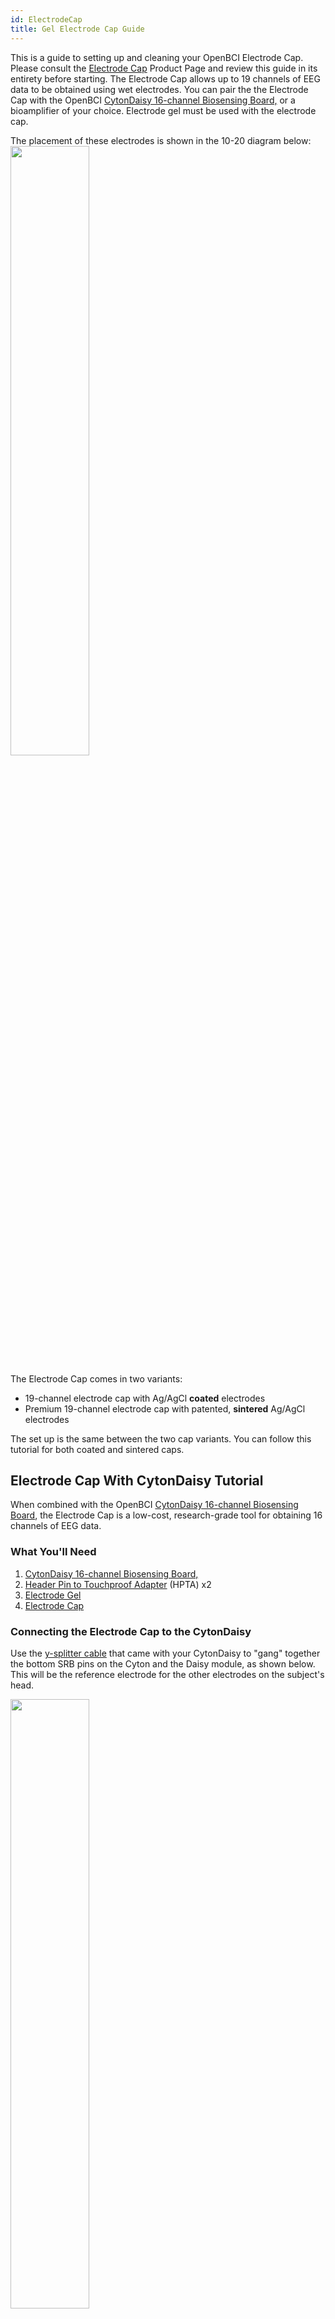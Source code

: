 ```yaml
---
id: ElectrodeCap
title: Gel Electrode Cap Guide
---
```


This is a guide to setting up and cleaning your OpenBCI Electrode Cap. Please consult the [Electrode Cap](https://shop.openbci.com/products/openbci-eeg-electrocap)
Product Page and review this guide in its entirety before starting.
The Electrode Cap allows up to 19 channels of EEG data to be obtained using wet electrodes.
You can pair the the Electrode Cap with the OpenBCI [CytonDaisy 16-channel Biosensing Board,](https://shop.openbci.com/collections/frontpage/products/cyton-daisy-biosensing-boards-16-channel)
or a bioamplifier of your choice. Electrode gel must be used with the electrode cap.

The placement of these electrodes is shown in the 10-20 diagram below:
<img src="https://raw.githubusercontent.com/OpenBCI/Documentation/master/website/docs/assets/HeadwareImages/electrode_cap_diagram_1020.png" width="50%" />

The Electrode Cap comes in two variants:

- 19-channel electrode cap with Ag/AgCl **coated** electrodes
- Premium 19-channel electrode cap with patented, **sintered** Ag/AgCl electrodes

The set up is the same between the two cap variants. You can follow this tutorial for both coated and sintered caps.

## Electrode Cap With CytonDaisy Tutorial

When combined with the OpenBCI [CytonDaisy 16-channel Biosensing Board](https://shop.openbci.com/collections/frontpage/products/cyton-daisy-biosensing-boards-16-channel),
the Electrode Cap is a low-cost, research-grade tool for obtaining 16 channels of EEG data.

### What You'll Need

1.  [CytonDaisy 16-channel Biosensing Board,](https://shop.openbci.com/collections/frontpage/products/cyton-daisy-biosensing-boards-16-channel)
2.  [Header Pin to Touchproof Adapter](https://shop.openbci.com/collections/frontpage/products/touch-proof-electrode-cable-adapter) (HPTA) x2
3.  [Electrode Gel](https://shop.openbci.com/collections/frontpage/products/electrodegel)
4.  [Electrode Cap](https://shop.openbci.com/products/openbci-eeg-electrocap)

### Connecting the Electrode Cap to the CytonDaisy

Use the [y-splitter cable](../../../GettingStarted/Boards/DaisyGS/#2-y-splitter-cable) that came with your CytonDaisy to "gang" together the bottom SRB pins on the Cyton and the Daisy module, as shown below. This will be the reference electrode for the other electrodes on the subject's head.

<img src="https://raw.githubusercontent.com/OpenBCI/Documentation/master/website/docs/assets/GettingStartedImages/cytonDaisy_ySplitter_on_SRBpins.jpg" width="50%" />

Connect a HPTA cable to the single end of the y-splitter cable, then connect the its blue termination to the REF electrode of the cap, shown below.

<img src="https://raw.githubusercontent.com/openbci-archive/Docs/master/assets/images/cap_ref_pin.png" width="50%" />

![electrode cap reference](../../assets/HeadwareImages/eeg-electrode-cap-5.jpg)

Connect bottom pins N1P through N8P on the Cyton to a set of HPTA cables, shown below. These pins will be channels 1-8 on the OpenBCI GUI.

![Cyton-Daisy wire setup](../../assets/HeadwareImages/gelfree_electrode_cap_1.jpg)

Connect bottom pins N1P through N8P on the Daisy module to another set of HPTA cables, shown below. These pins will be channels 9-16.

![Cyton-Daisy wire setup](../../assets/HeadwareImages/gelfree_electrode_cap_3.jpg)

Connect a leftover HPTA cable to the bottom BIAS pin of the Cyton. The BIAS pin is used for noise cancelling. It is similar to a GROUND pin, which establishes a common ground between the Cyton board and your body, but it has some extra destructive interference noise cancelling techniques built in! Connect the blue termination of this HPTA cable to the GND cap electrode, shown below.

<img src="https://raw.githubusercontent.com/openbci-archive/Docs/master/assets/images/cap_GND_pin.png" width="50%" />

For WHY these connections are recommended, see the [EEG explanation](../../GettingStarted/Biosensing-Setups/01-EEG-Setup.md)page.

After the cables are all connected as shown above, place the cap on the subject's head and inject a small amount of electrode gel using the included syringe. After each data recording session, be sure to clean the gel off the cap!

### Troubleshooting

Seeing a lot of noise? Check your electrode connections -

These steps can be done in any order:

1. The bottom BIAS pin of the Cyton **board** goes to the GND electrode of the **cap**. **You would use the HPTA cable to connect them.**

2. The bottom SRB pins on the Cyton and the Daisy **boards** should be "ganged together" using the split end of the y-splitter cable.
   The single end of the y-splitter cable should go to the REF electrode of the **cap**. **You would use the HPTA cable to connect them.**

The rest of the cap electrodes are completely up to you how you want to connect them to the Cyton.

3. For example, if you want data from Fp1 (of the cap) to show up on channel 1 of the OpenBCI GUI, then connect Fp1 cable to the bottom pin N1P of the Cyton. Use the HPTA cable to connect them.

If you want Fp1 data to show up on channel 9 of the OpenBCI GUI, then connect Fp1 to the bottom pin N1P of the CytonDaisy. You can pair any cap electrode (aside from GND and REF) with any pins N1P through N8P on the Cyton and Daisy boards

Channels 1-8 on the GUI correspond to bottom pins N1P through N8P on the Cyton
Channels 9-16 on the GUI correspond to bottoms pins N1P through N8P on the Daisy.

### Software

<img src="https://raw.githubusercontent.com/openbci-archive/Docs/master/assets/images/GUI-V4-Screenshot.jpg" width="50%" />

Head over to the OpenBCI GUI [tutorial](../../Software/OpenBCISoftware/01-OpenBCI_GUI.md) to set up your free live-streaming software!

### Use Cases for OpenBCI GUI

- OpenBCI device owners want to visualize their brainwaves!
- Many of the researchers, hackers and students alike who purchase OpenBCI devices want to use them to acquire data as soon as their device arrives.
- Users use macOS, Windows and Linux to acquire data
- Users want to filter incoming data in real time
- Users want to make their own experiments to test their awesome theories or duplicate state of the art research at home!
- Users struggle to get prerequisites properly installed to get data on their own from OpenBCI Cyton and Ganglion.
- Users want to stream data into their own custom applications such as MATLAB.

### What You Can Do with OpenBCI GUI and Software Stack

- Visualize data from every OpenBCI device: Ganglion, Cyton, and Cyton with Daisy
- Playback files using GUI
- Run as a native application on macOS, Windows, and Linux.
- Apply filters and other data processing tools to quickly clean raw data in real time
- Use the GUI as a networking system to move data out of GUI into other apps over UDP, OSC, LSL, and Serial.
- Send data to [MATLAB](../../Software/CompatibleThirdPartySoftware/01-Matlab.md), Neuropype (using LSL), and other [third-party softwares.](../../Software/SoftwareLanding.md)
- Analyze data with [Python and Brainflow](ForDevelopers/01-SoftwareDevelopment.md#brainflow---python)
- [Create a widget framework](../../Software/OpenBCISoftware/02_GUI_Widget_Guide.md#custom-widget) that allows users to create their own experiments.
- Output data into a saved file for later offline processing.
- [Customize the layout](../../Software/OpenBCISoftware/01-OpenBCI_GUI.md#customize-your-layout), change the gain, toggle on/off, check impedance of individual channels of the CytonDaisy board (or any connected OpenBCI board) directly in the GUI!
- Access built-in widgets such as Band Power, Spectrogram, Accelerometer, EEG Head Plot, and MUCH more

  **If you just want to visualize EEG, EMG, ECG data (and do some basic analysis) and save the data to start with, download the standalone [OpenBCI GUI](https://openbci.com/index.php/downloads) and connect it to an OpenBCI Cyton, CytonDaisy, or Ganglion!**

## Electrode Cap With Third-Party Bioamplifier Tutorial

The Electrode Cap comes with industry-standard touchproof terminations that can be plugged directly into most bioamplifers. The 10-20 locations are marked on the electrodes on the cap.

### What You'll Need

1.  [Electrode Gel](https://shop.openbci.com/collections/frontpage/products/electrodegel)
2.  [Electrode Cap](https://shop.openbci.com/products/openbci-eeg-electrocap)
3.  Your own bioamplifier

### The set-up

1.  Place the Electrode Cap on the subject's head and apply electrode gel with the included syringe.
2.  Connect the Electrode Cap to your bioamplifier using the 10-20 labels on the cap. The electrodes on the cap are labeled "GND", "REF", "C3", etc.
3.  Follow the manufacturer's instructions for your bioamplifier.

If you're using a third-party bioamplifier, you'll need the software that is compatible with that particular bioamplifier. The OpenBCI GUI is developed for use with OpenBCI-brand biosensing boards (Cyton, CytonDaisy, and Ganglion).

Find it all overwhelming? Don't know where to start? Questions, comments, suggestions? Email [support@openbci.com](mailto:support@openbci.com)

## Electrode Cap Care and Cleaning Guide

A routine schedule for cleaning and disinfecting the Electrode
Cap helps ensure accurate EEG signals and the reuse of electrodes between different participants. Furthermore, you will
preserve the excellent characteristics of your electrodes and will
ensure a long product life.

#### Cleaning Method:

1. Immediately after use, clean the residual gel off the cap's electrodes.
2. Soak the cap for about 15 minutes in warm water, so that the remaining gel dissolves quickly.
3. Use a cotton ball for removing gel residue from the electrodes if necessary.
4. Rinse the cap in clean water thoroughly. Finish rinsing with deionized water or distilled water, if available.
5. Hang the cap until completely dry and store the cap away from sunlight.

Cleaning frequency-after each use.

#### Disinfecting Method:

Disinfection must be done on a cleaned cap.

1. Soak the cap for up to 30 minutes in diluted bleach solution of about 100 ppm sodium hypochlorite. Household bleach has a concentration of 5.25% of available
   chlorine (5.25% Sodium Hypochlorite). A 1:500 dilution of household bleach provides the 100ppm sodium hypochlorite required).
2. Rinse the cap in clean water thoroughly. Finish rinsing with deionized water or distilled water, if available.
3. Hang the cap until completely dry and store the cap away from sunlight.

Gas sterilization with ethylene oxide is an acceptable alternative.

Caution:

1.  Gently handle the connection point where the electrodes attach to the lead wire.
2.  Don’t touch other metals.
3.  Don’t leave residual gel on any part of the electrodes or wire.
4.  Keep the electrodes and the wire away from any corrosive liquid.
5.  Keep the touch-proof adapter ends away from water.

## Electrode Cap FAQ

### Here are some of the most commonly asked questions about the Electrode Cap.

1.  Can participants take the items home? As in, can it be used outside of a laboratory setting?

    - **Yes. Many OpenBCI customers are citizen scientists, hackers, artists, and casual at-home users of EEG hardware.**

2.  Are these items comfortable enough for people to sleep in for multiple days?

    - **The gel-based electrode cap is the most comfortable option. It is the same type of equipment used in professional and diagnostic sleep labs.**

3.  Is it durable enough to be used for multiple days?

    - **Yes. The electrode is a medical-grade product at a "kickstarter" price and is scientifically validated. It includes designs such as the durable cable sleeve to prevent tangled cables. The sintered cap is especially durable, given its sintered electrode design which is hardy to corrosion.**

4.  How would you recommend logging data from the participants every day?

    - **OpenBCI provides the free GUI to help customers verify proper hardware connection and provide a software for free raw data storage, visualization, and streaming. Please note the OpenBCI GUI does not provide built-in data cleaning or analysis. Many third-party softwares are compatible with the OpenBCI system. For a full list, head to https://docs.openbci.com/Software/SoftwareLanding.**

5.  Do you recommend using the OpenBCI EEG Headband Kit or the EEG Electrode Cap?

    - **We recommend the EEG electrode cap for sleep study. Sintered electrode cap plus electrode gel is the gold standard of EEG data acquisition.**

6.  Have you ever had consumers in the past use these items for a long duration? If so, what did they think of it?

    - **Our customers have compared OpenBCI products favorably to medical equipment at many times the cost. Please contact OpenBCI for the PDF on independent evaluation and scientific verification of OpenBCI hardware or head to the [Research Collection](https://openbci.com/citations).**

7.  Are the devices easy to learn and handle?

    - **I have personally worked with customers who have no previous experience with EEG and were able to follow the guides at docs.openbci.com to see their raw EEG data in live-time, as well as store the data for later analysis.**

8.  Would the hardware and data be messed up and skewed if the participants move around too much in their sleep?

    - **Subject movement will nearly always introduce noise into the system. This is true of all EEG equipment, no matter the brand or type. The cap's design in conjunction with the use of electrode gel (sold separately in the OpenBCI store) ensures good contact between the electrode and scalp, helping to reduce noise artifacts.**

9.  What are the potential negatives of using the wet EEG electrode cap? My team is wondering if it would be comfortable for participants to wear for the 10 days of our sleep study especially because the electrode gel may be too time consuming to apply and participants may create a mess if they get electrode gel in their hair.

    - **The electrode cap kit comes with a syringe applicator for easy, mess-free application of electrode gel. It is the same set-up as the ones used in medical lab sleep studies. At this time, there is no affordable, high-channel, dry electrode cap system.**

10. How long does it take to set up the EEG electrode cap prior to use?

    - **It's very easy to set-up. The first time may take 15 min as the user gets accustomed to the steps. Subsequent sessions would take just a few minutes to set up. Please refer to the EEG electrode cap guide to get an idea of how long it would take.**

11. If participants get the electrode gel in their hair, how easy is it for them to safely and cleanly remove it?

    - **The electrode gel is water-based and can easily be washed off with shampoo.**

12. My team is also looking into using the EEG Headband Kit and we wanted to know would this EEG be durable and accurate enough for a multiple day sleep study?

    - **The EEG headband is a starter kit for those new to EEG. It has not been tested for applications like sleep studies. The EEG electrode cap a more suitable product.**

13. We want to be able to use the EEG data for sleep scoring, and I was wondering whether the output file can be saved in edf format, so that is readable with some sleep scoring softwares such as RemLogic?

    - **The files are saved to .csv or bdf format. For information on the software, head to the [GUI Widget Guide](../../Software/OpenBCISoftware/02_GUI_Widget_Guide.md).**

14. Since we want to record data during sleep (~8-9 hours), I wanted to know the power consumption of the system, and how long the battery can last.

    - **A Lithium battery with high capacitance, such as [this one](https://www.digikey.com/products/en?mpart=328&v=1528) with 2500 mAh, should allow the system to operate overnight.**

15. What is the difference between coated and sintered electrode and which one you think would be better for us?

    - **You can find details on the difference between the two at the electrode cap product [page](https://shop.openbci.com/collections/frontpage/products/openbci-eeg-electrocap).
      The sintered cap's electrodes last longer due to the unique manufacturing process.**

16. I also would like to capture the EOG signal. Can I modify the amplification factor of the biosensing board for each different type of signals? Do you also suggest the best filter specifications for EEG/EOG/EMG recording?

    - By pairing electrodes to the OpenBCI Cytondaisy, you can obtain up to 16 channels from different data sources simultaneously.
      **You can modify the gain on each channel. Please refer to the [hardware settings section](../../Software/OpenBCISoftware/02_GUI_Widget_Guide.md#hardware-settings) of the GUI widget guide.
      Using the gold cup electrodes, ten20 paste, and medical tape, you can capture EOG signals. You would connect both the gold cup electrodes and the electrode cap connections to the CytonDaisy.**

17. Can I buy multiple caps (for different head sizes) with this kit?
    - **The electrode cap kits come in different sizes. Choose from small, medium, and large in the [product page](https://shop.openbci.com/products/openbci-eeg-electrocap).**

### Technical Specifications

![Gel Electrode Cap Tech Specs](../../assets/HeadwareImages/gel_electrode_cap_tech_specs.png)
